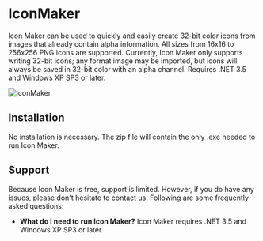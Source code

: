 IconMaker
=========

Icon Maker can be used to quickly and easily create 32-bit color icons from images that already contain alpha information. All sizes from 16x16 to 256x256 PNG icons are supported. Currently, Icon Maker only supports writing 32-bit icons; any format image may be imported, but icons will always be saved in 32-bit color with an alpha channel. Requires .NET 3.5 and Windows XP SP3 or later.

![IconMaker](https://user-images.githubusercontent.com/4257305/29038614-f29349ae-7b6d-11e7-8bfe-c64eaeaebf40.png)

Installation
------------

No installation is necessary. The zip file will contain the only .exe needed to run Icon Maker.

Support
-------

Because Icon Maker is free, support is limited. However, if you do have any issues, please don't hesitate to [contact us](https://inedo.com/contact). Following are some frequently asked questions:

- **What do I need to run Icon Maker?**
  Icon Maker requires .NET 3.5 and Windows XP SP3 or later.
